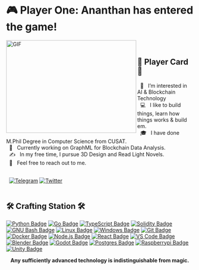 <p align="center">

  <h1>🎮 Player One: Ananthan has entered the game!</h1>

  <img align="left" alt="GIF" src="https://github.com/ananthanir/ananthanir/blob/main/assets/coding.gif" width="350" height="250" /><br>
  
  ## 🌟 Player Card 🌟

  &nbsp; 👀 &nbsp; I’m interested in AI & Blockchain Technology    
  &nbsp; 💻 &nbsp; I like to build things, learn how things works & build em.  
  &nbsp; 🎓 &nbsp; I have done M.Phil Degree in Computer Science from CUSAT.  
  &nbsp; 🌱 &nbsp; Currently working on GraphML for Blockchain Data Analysis.  
  &nbsp; ✍️ &nbsp; In my free time, I pursue 3D Design and Read Light Novels.  
  &nbsp; 💬 &nbsp; Feel free to reach out to me.  <br><br>
  
  &nbsp; [![Telegram](https://raw.githubusercontent.com/ananthanir/ananthanir/dd73d691b8b71ac4eda23d1a655a822653e26f92/telegram.svg)](https://t.me/ananthanir) [![Twitter](https://raw.githubusercontent.com/ananthanir/ananthanir/dd73d691b8b71ac4eda23d1a655a822653e26f92/twitter.svg)](https://twitter.com/ananthanigr)
  <br><br>
  
  ## 🛠️ Crafting Station 🛠️
  [![Python Badge](https://skillicons.dev/icons?i=py)](https://python.org/)
  [![Go Badge](https://skillicons.dev/icons?i=go)](https://go.dev/)
  [![TypeScript Badge](https://skillicons.dev/icons?i=ts)](https://typescriptlang.org/)
  [![Solidity Badge](https://skillicons.dev/icons?i=solidity)](https://soliditylang.org/)
  [![GNU Bash Badge](https://skillicons.dev/icons?i=bash)](https://gnu.org/software/bash/)
  [![Linux Badge](https://skillicons.dev/icons?i=linux)](https://linux.org/)
  [![Windows Badge](https://skillicons.dev/icons?i=windows)](https://windows.com/)
  [![Git Badge](https://skillicons.dev/icons?i=git)](https://git-scm.com/)
  [![Docker Badge](https://skillicons.dev/icons?i=docker)](https://docker.com/)
  [![Node.js Badge](https://skillicons.dev/icons?i=nodejs)](https://nodejs.org/)
  [![React Badge](https://skillicons.dev/icons?i=react)](https://react.dev/)
  [![VS Code Badge](https://skillicons.dev/icons?i=vscode)](https://code.visualstudio.com/)
  [![Blender Badge](https://skillicons.dev/icons?i=blender)](https://www.blender.org/)
  [![Godot Badge](https://skillicons.dev/icons?i=godot)](https://godotengine.org/)
  [![Postgres Badge](https://skillicons.dev/icons?i=postgres)](https://www.postgresql.org/)
  [![Raspberrypi Badge](https://skillicons.dev/icons?i=raspberrypi)](https://www.raspberrypi.com/)
  [![Unity Badge](https://skillicons.dev/icons?i=unity)](https://unity.com/)
  
</p>

<div align="center">
  <b>Any sufficiently advanced technology is indistinguishable from magic.</b>
</div>
